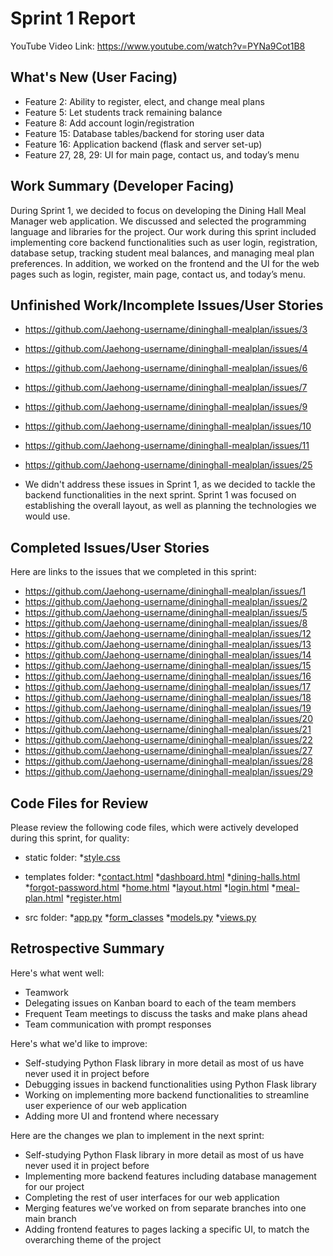 # Sprint 1 Report

YouTube Video Link: https://www.youtube.com/watch?v=PYNa9Cot1B8

## What's New (User Facing)
* Feature 2: Ability to register, elect, and change meal plans
* Feature 5: Let students track remaining balance
* Feature 8: Add account login/registration
* Feature 15: Database tables/backend for storing user data
* Feature 16: Application backend (flask and server set-up)
* Feature 27, 28, 29: UI for main page, contact us, and today’s menu

## Work Summary (Developer Facing)
During Sprint 1, we decided to focus on developing the Dining Hall Meal Manager web application. We discussed and selected the programming language and libraries for the project. Our work during this sprint included implementing core backend functionalities such as user login, registration, database setup, tracking student meal balances, and managing meal plan preferences. In addition, we worked on the frontend and the UI for the web pages such as login, register, main page, contact us, and today’s menu.

## Unfinished Work/Incomplete Issues/User Stories
* https://github.com/Jaehong-username/dininghall-mealplan/issues/3
* https://github.com/Jaehong-username/dininghall-mealplan/issues/4
* https://github.com/Jaehong-username/dininghall-mealplan/issues/6
* https://github.com/Jaehong-username/dininghall-mealplan/issues/7
* https://github.com/Jaehong-username/dininghall-mealplan/issues/9
* https://github.com/Jaehong-username/dininghall-mealplan/issues/10
* https://github.com/Jaehong-username/dininghall-mealplan/issues/11
* https://github.com/Jaehong-username/dininghall-mealplan/issues/25

* We didn't address these issues in Sprint 1, as we decided to tackle the backend functionalities in the next sprint. Sprint 1 was focused on establishing the overall layout, as well as planning the technologies we would use.

## Completed Issues/User Stories
Here are links to the issues that we completed in this sprint:

* https://github.com/Jaehong-username/dininghall-mealplan/issues/1
* https://github.com/Jaehong-username/dininghall-mealplan/issues/2
* https://github.com/Jaehong-username/dininghall-mealplan/issues/5
* https://github.com/Jaehong-username/dininghall-mealplan/issues/8
* https://github.com/Jaehong-username/dininghall-mealplan/issues/12
* https://github.com/Jaehong-username/dininghall-mealplan/issues/13
* https://github.com/Jaehong-username/dininghall-mealplan/issues/14
* https://github.com/Jaehong-username/dininghall-mealplan/issues/15
* https://github.com/Jaehong-username/dininghall-mealplan/issues/16
* https://github.com/Jaehong-username/dininghall-mealplan/issues/17
* https://github.com/Jaehong-username/dininghall-mealplan/issues/18
* https://github.com/Jaehong-username/dininghall-mealplan/issues/19
* https://github.com/Jaehong-username/dininghall-mealplan/issues/20
* https://github.com/Jaehong-username/dininghall-mealplan/issues/21
* https://github.com/Jaehong-username/dininghall-mealplan/issues/22
* https://github.com/Jaehong-username/dininghall-mealplan/issues/27
* https://github.com/Jaehong-username/dininghall-mealplan/issues/28
* https://github.com/Jaehong-username/dininghall-mealplan/issues/29

## Code Files for Review
Please review the following code files, which were actively developed during this sprint, for quality:

- static folder: 
*[style.css](https://github.com/Jaehong-username/dininghall-mealplan/blob/useraccount/src/static/style.css)

- templates folder:
*[contact.html](https://github.com/Jaehong-username/dininghall-mealplan/blob/useraccount/src/templates/contact.html)
*[dashboard.html](https://github.com/Jaehong-username/dininghall-mealplan/blob/main/src/templates/dashboard.html)
*[dining-halls.html](https://github.com/Jaehong-username/dininghall-mealplan/blob/useraccount/src/templates/dining-halls.html)
*[forgot-password.html](https://github.com/Jaehong-username/dininghall-mealplan/blob/main/src/templates/forgot-password.html)
*[home.html](https://github.com/Jaehong-username/dininghall-mealplan/blob/useraccount/src/templates/home.html)
*[layout.html](https://github.com/Jaehong-username/dininghall-mealplan/blob/useraccount/src/templates/layout.html)
*[login.html](https://github.com/Jaehong-username/dininghall-mealplan/blob/useraccount/src/templates/login.html)
*[meal-plan.html](https://github.com/Jaehong-username/dininghall-mealplan/blob/db-tables-and-meal-plan/src/templates/meal-plan.html)
*[register.html](https://github.com/Jaehong-username/dininghall-mealplan/blob/useraccount/src/templates/register.html)

- src folder:
*[app.py](https://github.com/Jaehong-username/dininghall-mealplan/blob/account_registration/src/app.py)
*[form_classes](https://github.com/Jaehong-username/dininghall-mealplan/blob/account_registration/src/form_classes.py)
*[models.py](https://github.com/Jaehong-username/dininghall-mealplan/blob/account_registration/src/models.py)
*[views.py](https://github.com/Jaehong-username/dininghall-mealplan/blob/main/src/views.py)

## Retrospective Summary
Here's what went well:
* Teamwork
* Delegating issues on Kanban board to each of the team members
* Frequent Team meetings to discuss the tasks and make plans ahead
* Team communication with prompt responses

Here's what we'd like to improve:
* Self-studying Python Flask library in more detail as most of us have never used it in project before
* Debugging issues in backend functionalities using Python Flask library
* Working on implementing more backend functionalities to streamline user experience of our web application
* Adding more UI and frontend where necessary

Here are the changes we plan to implement in the next sprint:
* Self-studying Python Flask library in more detail as most of us have never used it in project before
* Implementing more backend features including database management for our project
* Completing the rest of user interfaces for our web application
* Merging features we’ve worked on from separate branches into one main branch
* Adding frontend features to pages lacking a specific UI, to match the overarching theme of the project
